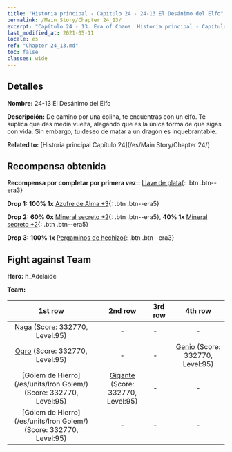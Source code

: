 ```yaml
---
title: "Historia principal - Capítulo 24 - 24-13 El Desánimo del Elfo"
permalink: /Main Story/Chapter 24_13/
excerpt: "Capítulo 24 - 13. Era of Chaos  Historia principal - Capítulo 24_13. 24-13 El Desánimo del Elfo"
last_modified_at: 2021-05-11
locale: es
ref: "Chapter 24_13.md"
toc: false
classes: wide
---
```


## Detalles

 **Nombre:** 24-13 El Desánimo del Elfo

 **Descripción:** De camino por una colina, te encuentras con un elfo. Te suplica que des media vuelta, alegando que es la única forma de que sigas con vida. Sin embargo, tu deseo de matar a un dragón es inquebrantable.

 **Related to:** [Historia principal Capítulo 24](/es/Main Story/Chapter 24/)

## Recompensa obtenida

 **Recompensa por completar por primera vez::** [Llave de plata](/ItemsES/con_693/){: .btn .btn--era3}

 **Drop 1:** **100% 1x** [Azufre de Alma +3](/ItemsES/mat_85/){: .btn .btn--era5}

 **Drop 2:** **60% 0x** [Mineral secreto +2](/ItemsES/mat_75/){: .btn .btn--era5}, **40% 1x** [Mineral secreto +2](/ItemsES/mat_75/){: .btn .btn--era5}

 **Drop 3:** **100% 1x** [Pergaminos de hechizo](/ItemsES/con_694/){: .btn .btn--era3}


## Fight against Team
 **Hero:** h_Adelaide

 **Team:**


  | 1st row | 2nd row | 3rd row | 4th row |
  |:----:|:----:|:----|:----:|
  | [Naga](/es/units/Naga/) (Score: 332770, Level:95)  | - | - | - |
  | [Ogro](/es/units/Ogre/) (Score: 332770, Level:95)  | - | - | [Genio](/es/units/Genie/) (Score: 332770, Level:95)  |
  | [Gólem de Hierro](/es/units/Iron Golem/) (Score: 332770, Level:95)  | [Gigante](/es/units/Giant/) (Score: 332770, Level:95)  | - | - |
  | [Gólem de Hierro](/es/units/Iron Golem/) (Score: 332770, Level:95)  | - | - | - |


